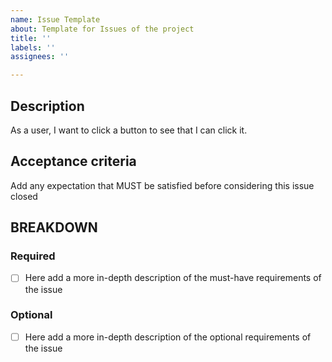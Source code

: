 ```yaml
---
name: Issue Template
about: Template for Issues of the project
title: ''
labels: ''
assignees: ''

---
```


## Description

As a user, I want to click a button to see that I can click it.

## Acceptance criteria

Add any expectation that MUST be satisfied before considering this issue closed

## BREAKDOWN

### Required

- [ ] Here add a more in-depth description of the must-have requirements of the issue

### Optional

- [ ]  Here add a more in-depth description of the optional requirements of the issue
